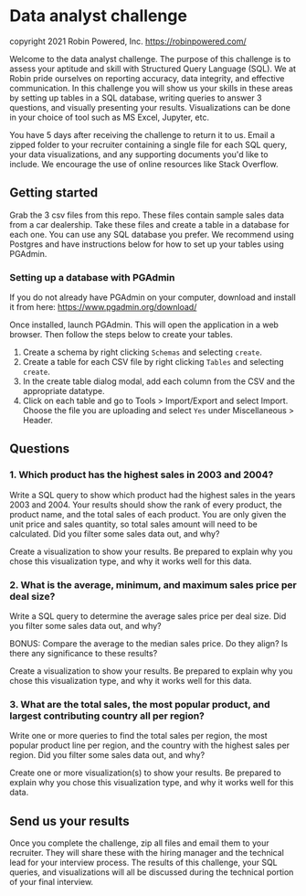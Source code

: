 # Data analyst challenge

copyright 2021 Robin Powered, Inc. https://robinpowered.com/

Welcome to the data analyst challenge. The purpose of this challenge is to assess your aptitude and skill with Structured Query Language (SQL). We at Robin pride ourselves on reporting accuracy, data integrity, and effective communication. In this challenge you will show us your skills in these areas by setting up tables in a SQL database, writing queries to answer 3 questions, and visually presenting your results. Visualizations can be done in your choice of tool such as MS Excel, Jupyter, etc. 

You have 5 days after receiving the challenge to return it to us. Email a zipped folder to your recruiter containing a single file for each SQL query, your data visualizations, and any supporting documents you'd like to include. We encourage the use of online resources like Stack Overflow.   

## Getting started
Grab the 3 csv files from this repo. These files contain sample sales data from a car dealership. Take these files and create a table in a database for each one. You can use any SQL database you prefer. We recommend using Postgres and have instructions below for how to set up your tables using PGAdmin.  

### Setting up a database with PGAdmin
If you do not already have PGAdmin on your computer, download and install it from here: https://www.pgadmin.org/download/

Once installed, launch PGAdmin. This will open the application in a web browser. Then follow the steps below to create your tables.
1. Create a schema by right clicking `Schemas` and selecting `create`. 
2. Create a table for each CSV file by right clicking `Tables` and selecting `create`.
3. In the create table dialog modal, add each column from the CSV and the appropriate datatype. 
4. Click on each table and go to Tools > Import/Export and select Import. Choose the file you are uploading and select `Yes` under Miscellaneous > Header.  


## Questions

### 1. Which product has the highest sales in 2003 and 2004?
Write a SQL query to show which product had the highest sales in the years 2003 and 2004. Your results should show the rank of every product, the product name, and the total sales of each product. You are only given the unit price and sales quantity, so total sales amount will need to be calculated. Did you filter some sales data out, and why?

Create a visualization to show your results. Be prepared to explain why you chose this visualization type, and why it works well for this data. 

### 2. What is the average, minimum, and maximum sales price per deal size?
Write a SQL query to determine the average sales price per deal size. Did you filter some sales data out, and why? 

BONUS: Compare the average to the median sales price. Do they align? Is there any significance to these results?  

Create a visualization to show your results. Be prepared to explain why you chose this visualization type, and why it works well for this data. 

### 3. What are the total sales, the most popular product, and largest contributing country all per region?
Write one or more queries to find the total sales per region, the most popular product line per region, and the country with the highest sales per region. Did you filter some sales data out, and why? 

Create one or more visualization(s) to show your results. Be prepared to explain why you chose this visualization type, and why it works well for this data. 

## Send us your results

Once you complete the challenge, zip all files and email them to your recruiter. They will share these with the hiring manager and the technical lead for your interview process. The results of this challenge, your SQL queries, and visualizations will all be discussed during the technical portion of your final interview. 
